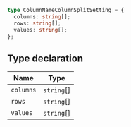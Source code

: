 ```ts
type ColumnNameColumnSplitSetting = {
  columns: string[];
  rows: string[];
  values: string[];
};
```

## Type declaration

| Name | Type |
| ------ | ------ |
| <a id="columns"></a> `columns` | `string`[] |
| <a id="rows"></a> `rows` | `string`[] |
| <a id="values"></a> `values` | `string`[] |
